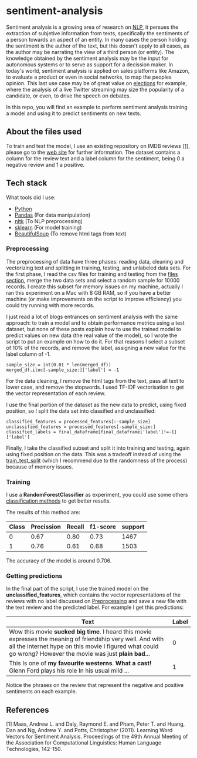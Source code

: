 # sentiment-analysis

Sentiment analysis is a growing area of research on [NLP](https://nlp.stanford.edu/), it persues the extraction of subjetive information from texts, specifically the sentiments of a person towards an aspect of an entity. In many cases the person holding the sentiment is the author of the text, but this doesn't apply to all cases, as the author may be narrating the view of a third person (or entity). The knowledge obtained by the sentiment analysis may be the input for autonomous systems or to serve as support for a decission maker. In today's world, sentiment analysis is applied on sales platforms like Amazon, to evaluate a product or even in social networks, to map the peoples opinion. This last use case may be of great value on [elections](https://www.theatlantic.com/technology/archive/2020/04/how-facebooks-ad-technology-helps-trump-win/606403/) for example, where the analysis of a live Twitter streaming may size the popularity of a candidate, or even, to drive the speech on debates.

In this repo, you will find an example to perform sentiment analysis training a model and using it to predict sentiments on new texts.

## About the files used

To train and test the model, I use an existing repository on IMDB reviews [[1]](#1), please go to the [web site](http://ai.stanford.edu/~amaas/data/sentiment/) for further information. The dataset contains a column for the review text and a label column for the sentiment, being 0 a negative review and 1 a positive.

## Tech stack

What tools did I use:

* [Python](https://www.python.org/downloads/release/python-383/)
* [Pandas](https://pandas.pydata.org/) (For data manipulation)
* [nltk](https://www.nltk.org/) (To NLP preprocessing)
* [sklearn](https://scikit-learn.org/stable/) (For model training)
* [BeautifulSoup](https://www.crummy.com/software/BeautifulSoup/) (To remove html tags from text)

### Preprocessing

The preprocessing of data have three phases: reading data, cleaning and vectorizing text and
splitting in training, testing, and unlabeled data sets. For the first phase, I read the csv files for training and testing from the [files section](#about-the-files-used), merge the two data sets and select a random sample for 10000 records. I create this subset for memory issues on my machine, actually I ran this experiment on a Mac with 8 GB RAM, so if you have a better machine (or make improvements on the script to improve efficiency) you could try running with more records.

I just read a lot of blogs entrances on sentiment analysis with the same approach: to train a model and to obtain performance metrics using a test dataset, but none of these posts explain how to use the trained model to predict values on new data (the real value of the model), so I wrote the script to put an example on how to do it. For that reasons I select a subset of 10% of the records, and remove the label, assigning a new value for the label column of -1.

```
sample_size = int(0.01 * len(merged_df))
merged_df.iloc[-sample_size:]['label'] = -1
```

For the data cleaning, I remove the html tags from the text, pass all text to lower case, and remove the stopwords. I used TF-IDF vectorisation to get the vector representation of each review.

I use the final portion of the dataset as the new data to predict, using fixed position, so I split the data set into classified and unclassified:

```
classified_features = processed_features[:-sample_size]
unclassified_features = processed_features[-sample_size:]
classified_labels = final_dataframe[final_dataframe['label']!=-1]['label']
```

Finally, I take the classified subset and split it into training and testing, again using fixed position on the data. This was a tradeoff instead of using the [train_test_split](https://scikit-learn.org/stable/modules/generated/sklearn.model_selection.train_test_split.html) (which I recommend due to the randomness of the process) because of memory issues.

### Training

I use a **RandomForestClassifier** as experiment, you could use some others [classification methods](https://scikit-learn.org/stable/modules/classes.html#module-sklearn.ensemble) to get better results.

The results of this method are:

| Class  | Precission | Recall | f1-score | support |
| ---|------|------|------|------|
| 0  | 0.67 | 0.80 | 0.73 | 1467 |
| 1  | 0.76 | 0.61 | 0.68 | 1503 |

The accuracy of the model is around 0.706.

### Getting predictions

In the final part of the script, I use the trained model on the **unclassified_features**, which contains the vector representations of the reviews with no label discussed on [Preprocessing](#preprocessing) and save a new file with the text review and the predicted label. For example I get this predictions:

| Text | Label |
|------|-------|
|Wow this movie **sucked big time**. I heard this movie expresses the meaning of friendship very well. And with all the internet hype on this movie I figured what could go wrong? However the movie was just **plain bad**... | 0 |
|This Is one of **my favourite westerns**. **What a cast!** Glenn Ford plays his role In his usual mild ... | 1 |

Notice the phrases on the review that represent the negative and positive sentiments on each example.

## References
<a id="1">[1]</a> 
Maas, Andrew L.  and  Daly, Raymond E.  and  Pham, Peter T.  and  Huang, Dan  and  Ng, Andrew Y.  and  Potts, Christopher (2011).
Learning Word Vectors for Sentiment Analysis. 
Proceedings of the 49th Annual Meeting of the Association for Computational Linguistics: Human Language Technologies, 142-150.